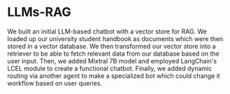# LLMs-RAG
We built an initial LLM-based chatbot with a vector store for RAG. We loaded up our university student handbook as documents which 
were then stored in a vector database. We then transformed our vector store into a retriever to be able to fetch relevant data from our 
database based on the user input. Then, we added Mixtral 7B model and employed LangChain's LCEL module to create a functional chatbot. Finally, we added dynamic routing via another agent to make a specialized bot which could change it workflow based on user queries. 

